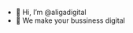 - 👋 Hi, I’m @aligadigital
- 👀 We make your bussiness digital

<!---
aligadigital/aligadigital is a ✨ special ✨ repository because its `README.md` (this file) appears on your GitHub profile.
You can click the Preview link to take a look at your changes.
--->
